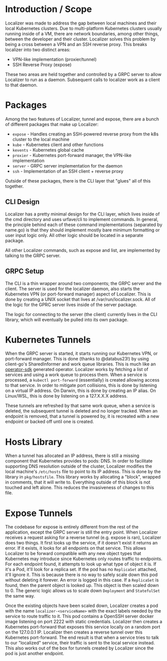 # Introduction / Scope

Localizer was made to address the gap between local machines and their local Kubernetes clusters. Due to multi-platform Kubernetes clusters usually running inside of a VM, there are network boundaries, among other things, between the developer and their cluster. Localizer solves this problem by being a cross between a VPN and an SSH reverse proxy. This breaks localizer into two distinct areas:

 * VPN-like implementation (proxier/tunnel)
 * SSH Reverse Proxy (expose)

These two areas are held together and controlled by a GRPC server to allow Localizer to run as a daemon. Subsequent calls to localizer work as a client to that daemon.

# Packages

Among the two features of Localizer, tunnel and expose, there are a bunch of different packages that make up Localizer:

 * `expose` - Handles creating an SSH-powered reverse proxy from the k8s cluster to the local machine
 * `kube` - Kubernetes client and other functions
 * `kevents` - Kubernetes global cache
 * `proxier` - Kubernetes port-forward manager, the VPN-like implementation 
 * `server` - GRPC server implementation for the daemon
 * `ssh` - Implementation of an SSH client + reverse proxy

Outside of these packages, there is the CLI layer that "glues" all of this together.

## CLI Design

Localizer has a pretty minimal design for the CLI layer, which lives inside of the cmd directory and uses urfave/cli to implement commands. In general, the principle behind each of these command implementations (separated by name.go) is that they should implement mostly bare minimum formatting or user input logic only. All other logic should be located in a separate package.

All other Localizer commands, such as expose and list, are implemented by talking to the GRPC server.

## GRPC Setup

The CLI is a thin wrapper around two components; the GRPC server and the client. The server is used for the localizer daemon, also starts the Kubernetes VPN (or port-forward manager) aspect of Localizer. This is done by creating a UNIX socket that lives at /var/run/localizer.sock. All of the logic for the GPRC server lives inside of the server package.

The logic for connecting to the server (the client) currently lives in the CLI library, which will eventually be pulled into its own package.

# Kubernetes Tunnels

When the GRPC server is started, it starts running our Kubernetes VPN, or port-forward manager. This is done (thanks to @databus23!) by using client-go's SharedInformer and work queue libraries. This is much like an [operator-sdk](https://github.com/operator-framework/operator-sdk) generated operator. Localizer works by fetching a list of services and using a work queue to process them. When a service is processed, a `kubectl port-forward` (essentially) is created allowing access to that service. In order to mitigate port collisions, this is done by listening on a virtual IP address. On Darwin, this is done by creating an IP alias. On Linux/WSL, this is done by listening on a 127.X.X.X address.

These tunnels are refreshed by that same work queue, when a service is deleted, the subsequent tunnel is deleted and no longer tracked. When an endpoint is removed, that a tunnel is powered by, it is recreated with a new endpoint or backed off until one is created.

# Hosts Library

When a tunnel has allocated an IP address, there is still a missing component that Kubernetes provides to pods: DNS. In order to facilitate supporting DNS resolution outside of the cluster, Localizer modifies the local machine's `/etc/hosts` file to point to its IP address. This is done by the library in `pkg/hostsfile`. This library works by allocating a "block", wrapped in comments, that it will write to. Everything outside of this block is not touched and left alone. This reduces the invasiveness of changes to this file.

# Expose Tunnels

The codebase for expose is entirely different from the rest of the application, except the GRPC server is still the entry point. When Localizer receives a request asking for a reverse tunnel (e.g. expose is ran), Localizer does two things. It first looks up the service, if it doesn't exist it returns an error. If it exists, it looks for all endpoints on that service. This allows Localizer to be forward compatible with any new object types that Kubernetes may introduce since Kubernetes only routes traffic to endpoints. For each endpoint found, it attempts to look up what type of object it is. If it's a Pod, it'll look for a replica set. If the pod has no `ReplicaSet` attached, it'll ignore it. This is because there is no way to safely scale down this pod without deleting it forever. An error is logged in this case. If a `ReplicaSet` is found, then the parent object is looked up. This object is then scaled down to 0. The generic logic allows us to scale down `Deployment` and `StatefulSet` the same way.

Once the existing objects have been scaled down, Localizer creates a pod with the name `localizer-<serviceName>` with the exact labels needed by the service to route traffic to it. This pod contains a OpenSSH server docker image listening on port 2222 with static credentials. Localizer then creates a Kubernetes port-forward that exposes this service locally on a random port on the 127.0.0.1 IP. Localizer then creates a reverse tunnel over this Kubernetes port-forward. The end result is that when a service tries to talk to our "localized" service, their traffic is sent to the local service instead. This also works out of the box for tunnels created by Localizer since the pod is just another endpoint.
